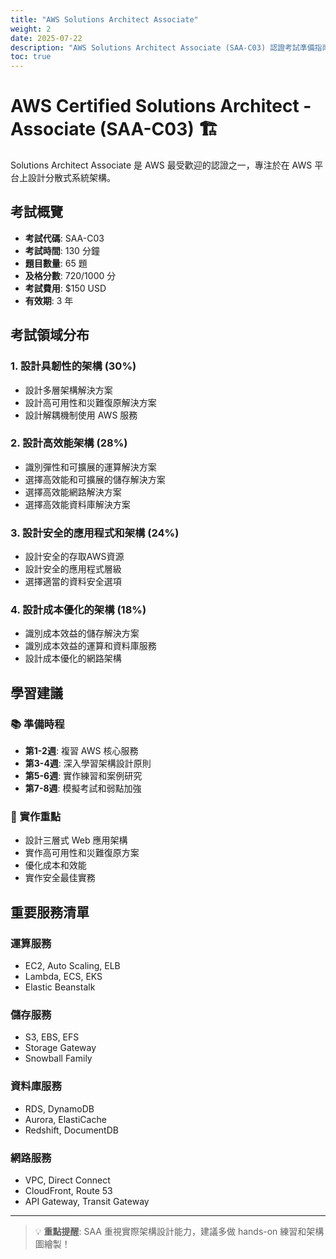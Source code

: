 ```yaml
---
title: "AWS Solutions Architect Associate"
weight: 2
date: 2025-07-22
description: "AWS Solutions Architect Associate (SAA-C03) 認證考試準備指南，專注於架構設計、效能最佳化與成本控制。"
toc: true
---
```


# AWS Certified Solutions Architect - Associate (SAA-C03) 🏗️

Solutions Architect Associate 是 AWS 最受歡迎的認證之一，專注於在 AWS 平台上設計分散式系統架構。

## 考試概覽

- **考試代碼**: SAA-C03
- **考試時間**: 130 分鐘
- **題目數量**: 65 題
- **及格分數**: 720/1000 分
- **考試費用**: $150 USD
- **有效期**: 3 年

## 考試領域分布

### 1. 設計具韌性的架構 (30%)
- 設計多層架構解決方案
- 設計高可用性和災難復原解決方案
- 設計解耦機制使用 AWS 服務

### 2. 設計高效能架構 (28%)
- 識別彈性和可擴展的運算解決方案
- 選擇高效能和可擴展的儲存解決方案
- 選擇高效能網路解決方案
- 選擇高效能資料庫解決方案

### 3. 設計安全的應用程式和架構 (24%)
- 設計安全的存取AWS資源
- 設計安全的應用程式層級
- 選擇適當的資料安全選項

### 4. 設計成本優化的架構 (18%)
- 識別成本效益的儲存解決方案
- 識別成本效益的運算和資料庫服務
- 設計成本優化的網路架構

## 學習建議

### 📚 準備時程
- **第1-2週**: 複習 AWS 核心服務
- **第3-4週**: 深入學習架構設計原則
- **第5-6週**: 實作練習和案例研究
- **第7-8週**: 模擬考試和弱點加強

### 🔧 實作重點
- 設計三層式 Web 應用架構
- 實作高可用性和災難復原方案
- 優化成本和效能
- 實作安全最佳實務

## 重要服務清單

### 運算服務
- EC2, Auto Scaling, ELB
- Lambda, ECS, EKS
- Elastic Beanstalk

### 儲存服務
- S3, EBS, EFS
- Storage Gateway
- Snowball Family

### 資料庫服務
- RDS, DynamoDB
- Aurora, ElastiCache
- Redshift, DocumentDB

### 網路服務
- VPC, Direct Connect
- CloudFront, Route 53
- API Gateway, Transit Gateway

---

> 💡 **重點提醒**: SAA 重視實際架構設計能力，建議多做 hands-on 練習和架構圖繪製！